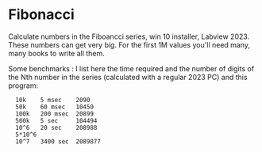 # Fibonacci
Calculate numbers in the Fiboancci series, win 10 installer, Labview 2023.
These numbers can get very big. For the first 1M values you'll need many, many books to write all them.

Some benchmarks :
I list here the time required and the number of digits of the Nth number in the series (calculated with a regular 2023 PC) and this program:

      10k    5 msec    2090
      50k    60 msec   10450
      100k   200 msec  20899
      500k   5 sec     104494
      10^6   20 sec    208988
      5*10^6 
      10^7   3400 sec  2089877
